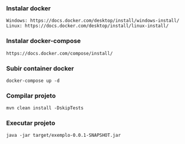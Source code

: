 ### Instalar docker
```
Windows: https://docs.docker.com/desktop/install/windows-install/
Linux: https://docs.docker.com/desktop/install/linux-install/
```
### Instalar docker-compose
```
https://docs.docker.com/compose/install/
```
### Subir container docker
```
docker-compose up -d
```
### Compilar projeto
```
mvn clean install -DskipTests
```
### Executar projeto
```
java -jar target/exemplo-0.0.1-SNAPSHOT.jar
```